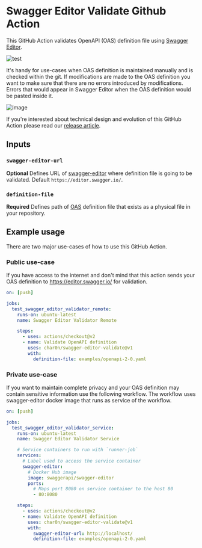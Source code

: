 # Swagger Editor Validate Github Action

This GitHub Action validates OpenAPI (OAS) definition file using [Swagger Editor](https://editor.swagger.io/).

![test](https://user-images.githubusercontent.com/193286/110246148-b7aea580-7f66-11eb-9bd7-940ece1fc6b0.png)

It's handy for use-cases when OAS definition is maintained manually and is checked within the git.
If modifications are made to the OAS definition you want to make sure that there are no errors
introduced by modifications. Errors that would appear in Swagger Editor when the OAS definition
would be pasted inside it.

![image](https://user-images.githubusercontent.com/193286/110244618-dcebe580-7f5f-11eb-8dd8-cb31f499761e.png)

If you're interested about technical design and evolution of this GitHub Action please
read our [release article](https://vladimirgorej.com/blog/how-to-validate-openapi-definitions-in-swagger-editor-using-github-actions/).

## Inputs

### `swagger-editor-url`

**Optional** Defines URL of [swagger-editor](https://www.npmjs.com/package/swagger-editor) where definition
file is going to be validated. Default `https://editor.swagger.io/`.

### `definition-file`

**Required** Defines path of [OAS](https://github.com/OAI/OpenAPI-Specification) definition file that exists
as a physical file in your repository.


## Example usage

There are two major use-cases of how to use this GitHub Action.

### Public use-case

If you have access to the internet and don't mind that this action sends your OAS definition
to https://editor.swagger.io/ for validation.

```yaml
on: [push]

jobs:
  test_swagger_editor_validator_remote:
    runs-on: ubuntu-latest
    name: Swagger Editor Validator Remote

    steps:
      - uses: actions/checkout@v2
      - name: Validate OpenAPI definition
        uses: char0n/swagger-editor-validate@v1
        with:
          definition-file: examples/openapi-2-0.yaml
```

### Private use-case

If you want to maintain complete privacy and your OAS definition may contain
sensitive information use the following workflow. The workflow uses swagger-editor
docker image that runs as service of the workflow.

```yaml
on: [push]

jobs:
  test_swagger_editor_validator_service:
    runs-on: ubuntu-latest
    name: Swagger Editor Validator Service

    # Service containers to run with `runner-job`
    services:
      # Label used to access the service container
      swagger-editor:
        # Docker Hub image
        image: swaggerapi/swagger-editor
        ports:
          # Maps port 8080 on service container to the host 80
          - 80:8080

    steps:
      - uses: actions/checkout@v2
      - name: Validate OpenAPI definition
        uses: char0n/swagger-editor-validate@v1
        with:
          swagger-editor-url: http://localhost/
          definition-file: examples/openapi-2-0.yaml
```
